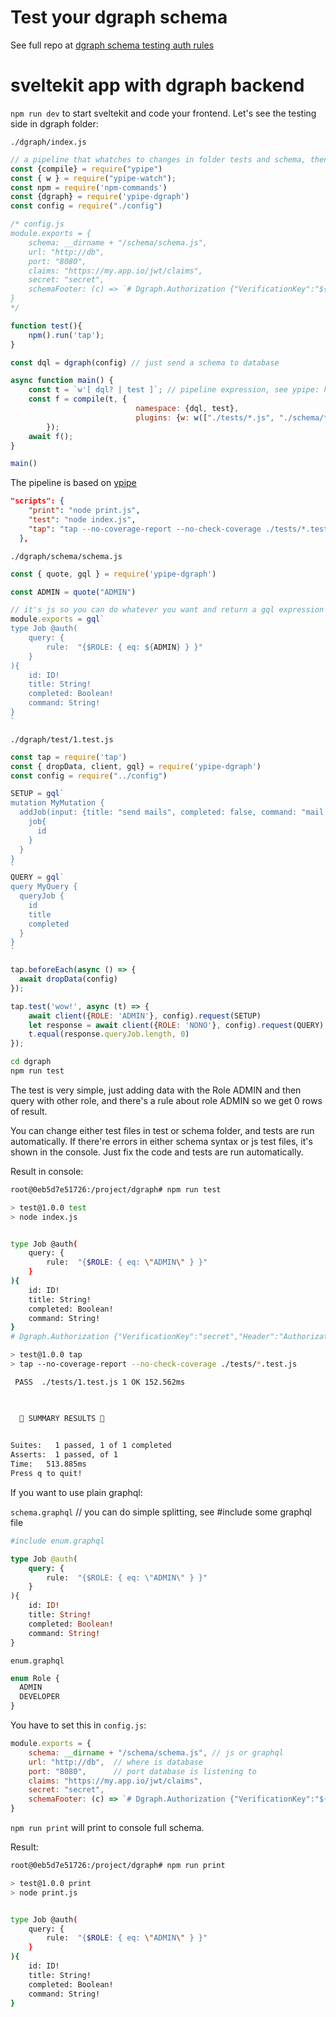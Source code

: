 # Test your dgraph schema

See full repo at [dgraph schema testing auth rules](https://github.com/yellowmachine/ika-example-dgraph.git)

# sveltekit app with dgraph backend

`npm run dev` to start sveltekit and code your frontend. Let's see the testing side in dgraph folder:

`./dgraph/index.js`

```js
// a pipeline that whatches to changes in folder tests and schema, then executes test task
const {compile} = require("ypipe")
const { w } = require("ypipe-watch");
const npm = require('npm-commands')
const {dgraph} = require('ypipe-dgraph')
const config = require("./config")

/* config.js
module.exports = {
    schema: __dirname + "/schema/schema.js",
    url: "http://db",
    port: "8080",
    claims: "https://my.app.io/jwt/claims",
    secret: "secret",
    schemaFooter: (c) => `# Dgraph.Authorization {"VerificationKey":"${c.secret}","Header":"Authorization","Namespace":"${c.claims}","Algo":"HS256","Audience":["aud1","aud5"]}`
}
*/

function test(){
    npm().run('tap');
}

const dql = dgraph(config) // just send a schema to database

async function main() {
    const t = `w'[ dql? | test ]`; // pipeline expression, see ypipe: https://github.com/yellowmachine/ypipe
    const f = compile(t, {
                            namespace: {dql, test}, 
                            plugins: {w: w(["./tests/*.js", "./schema/*.*"])}
        });
    await f();
}

main()
```

The pipeline is based on [ypipe](https://github.com/yellowmachine/ypipe)

```json
"scripts": {
    "print": "node print.js",
    "test": "node index.js",
    "tap": "tap --no-coverage-report --no-check-coverage ./tests/*.test.js"
  },
```

`./dgraph/schema/schema.js`

```js
const { quote, gql } = require('ypipe-dgraph')

const ADMIN = quote("ADMIN")

// it's js so you can do whatever you want and return a gql expression in module.exports. Soon typescript
module.exports = gql`
type Job @auth(
    query: {
        rule:  "{$ROLE: { eq: ${ADMIN} } }" 
    }
){
    id: ID!
    title: String!
    completed: Boolean!
    command: String!
}
`
```

`./dgraph/test/1.test.js`

```js
const tap = require('tap')
const { dropData, client, gql} = require('ypipe-dgraph')
const config = require("../config")

SETUP = gql`
mutation MyMutation {
  addJob(input: {title: "send mails", completed: false, command: "mail ..."}){
    job{
      id
    }
  }
}
`
QUERY = gql`
query MyQuery {
  queryJob {
    id
    title
    completed
  }
}
`

tap.beforeEach(async () => {
  await dropData(config)
});

tap.test('wow!', async (t) => {
    await client({ROLE: 'ADMIN'}, config).request(SETUP)
    let response = await client({ROLE: 'NONO'}, config).request(QUERY)
    t.equal(response.queryJob.length, 0)
});
```

```bash
cd dgraph
npm run test
```

The test is very simple, just adding data with the Role ADMIN and then query with other role, and there's a rule about role ADMIN so we get 0 rows of result.

You can change either test files in test or schema folder, and tests are run automatically. If there're errors in either schema syntax or js test files, it's shown in the console. Just fix the code and tests are run automatically.

Result in console:

```bash
root@0eb5d7e51726:/project/dgraph# npm run test

> test@1.0.0 test
> node index.js


type Job @auth(
    query: {
        rule:  "{$ROLE: { eq: \"ADMIN\" } }" 
    }
){
    id: ID!
    title: String!
    completed: Boolean!
    command: String!
}
# Dgraph.Authorization {"VerificationKey":"secret","Header":"Authorization","Namespace":"https://my.app.io/jwt/claims","Algo":"HS256","Audience":["aud1","aud5"]}

> test@1.0.0 tap
> tap --no-coverage-report --no-check-coverage ./tests/*.test.js

​ PASS ​ ./tests/1.test.js 1 OK 152.562ms


                         
  🌈 SUMMARY RESULTS 🌈  
                         

Suites:   ​1 passed​, ​1 of 1 completed​
Asserts:  ​​​1 passed​, ​of 1​
​Time:​   ​513.885ms​
Press q to quit!

```

If you want to use plain graphql:

`schema.graphql` // you can do simple splitting, see #include some graphql file

```graphql
#include enum.graphql

type Job @auth(
    query: {
        rule:  "{$ROLE: { eq: \"ADMIN\" } }" 
    }
){
    id: ID!
    title: String!
    completed: Boolean!
    command: String!
}
```

`enum.graphql` 

```graphql
enum Role {
  ADMIN
  DEVELOPER
}
```

You have to set this in `config.js`:

```js
module.exports = {
    schema: __dirname + "/schema/schema.js", // js or graphql
    url: "http://db",  // where is database 
    port: "8080",      // port database is listening to
    claims: "https://my.app.io/jwt/claims",
    secret: "secret",
    schemaFooter: (c) => `# Dgraph.Authorization {"VerificationKey":"${c.secret}","Header":"Authorization","Namespace":"${c.claims}","Algo":"HS256","Audience":["aud1","aud5"]}`
}
```

`npm run print` will print to console full schema.

Result: 

```bash
root@0eb5d7e51726:/project/dgraph# npm run print

> test@1.0.0 print
> node print.js


type Job @auth(
    query: {
        rule:  "{$ROLE: { eq: \"ADMIN\" } }" 
    }
){
    id: ID!
    title: String!
    completed: Boolean!
    command: String!
}
```